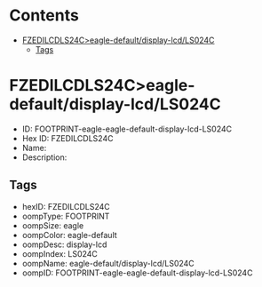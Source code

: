 



Contents
========

* [FZEDILCDLS24C>eagle-default/display-lcd/LS024C](#fzedilcdls24ceagle-defaultdisplay-lcdls024c)
	* [Tags](#tags)

# FZEDILCDLS24C>eagle-default/display-lcd/LS024C

- ID: FOOTPRINT-eagle-eagle-default-display-lcd-LS024C
- Hex ID: FZEDILCDLS24C
- Name: 
- Description: 

## Tags

- hexID: FZEDILCDLS24C
- oompType: FOOTPRINT
- oompSize: eagle
- oompColor: eagle-default
- oompDesc: display-lcd
- oompIndex: LS024C
- oompName: eagle-default/display-lcd/LS024C
- oompID: FOOTPRINT-eagle-eagle-default-display-lcd-LS024C
